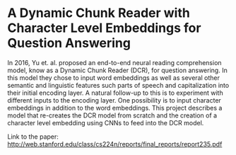 # A Dynamic Chunk Reader with Character Level Embeddings for Question Answering

In 2016, Yu et. al. proposed an end-to-end neural reading comprehension model, know as a Dynamic Chunk Reader (DCR), for question answering. In this model they chose to input word embeddings as well as several other semantic and linguistic features such parts of speech and capitalization into their initial encoding layer. A natural follow-up to this is to experiment with different inputs to the encoding layer. One possibility is to input character embeddings in addition to the word embeddings. This project describes a model that re-creates the DCR model from scratch and the creation of a character level embedding using CNNs to feed into the DCR model.

Link to the paper: 
http://web.stanford.edu/class/cs224n/reports/final_reports/report235.pdf 
